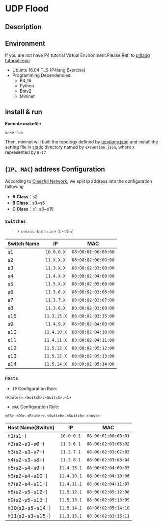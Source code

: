 # UDP Flood

## Description



## Environment

If you are not have P4 tutorial Virtual Environment:Please Ref. to [p4lang tutorial repo](https://github.com/p4lang/tutorials) 

* Ubuntu 16.04 TLS (P4lang Exercise)
* Programming Dependencies:
    * P4_16
    * Python
    * Bmv2
    * Mininet

## install & run



**Execute makefile**

```
make run
```
Then, mininet will built the topology defined by [topology.json](/static/topology.json) and install the setting file in [static](/static) directory named by `sXruntime.json`, where `X` represented by `0-17` 


## (`IP`、`MAC`) address Configuration

According to [Classful Network](https://en.wikipedia.org/wiki/Classful_network), we split ip address into the configuration following

* **A Class**：s2
* **B Class**：s3~s5
* **C Class**：s1, s6~s15

### `Switches`
> `X` means don't care (0~255)

Switch Name   |     IP          |           MAC 
--------------|:---------------:|:------------------------:
s1            |  `10.0.0.X`     |    `08:00:01:00:00:00` 
s2            |  `11.X.X.X`     |    `08:00:02:00:00:00` 
s3            |  `11.3.X.X`     |    `08:00:02:03:00:00` 
s4            |  `11.4.X.X`     |    `08:00:02:04:00:00` 
s5            |  `11.5.X.X`     |    `08:00:02:05:00:00` 
s6            |  `11.3.6.X`     |    `08:00:02:03:06:00` 
s7            |  `11.3.7.X`     |    `08:00:02:03:07:00` 
s8            |  `11.3.8.X`     |    `08:00:02:03:08:00` 
s15           |  `11.3.15.X`    |    `08:00:02:03:15:00` 
s9            |  `11.4.9.X`     |    `08:00:02:04:09:00` 
s10           |  `11.4.10.X`    |    `08:00:02:04:10:00` 
s11           |  `11.4.11.X`    |    `08:00:02:04:11:00` 
s12           |  `11.5.12.X`    |    `08:00:02:05:12:00` 
s13           |  `11.5.13.X`    |    `08:00:02:05:13:00` 
s14           |  `11.5.14.X`    |    `08:00:02:05:14:00` 

### `Hosts`

* `IP` Configuration Rule:
```
<Router>.<Switch>.<Switch>.<1>
```
* `MAC` Configuration Rule:
```
<08>.<00>.<Router>.<Switch>.<Switch>.<host>
```

Host Name(Switch)  |     IP           |            MAC 
-------------------|:----------------:|:------------------------:
h1(s1-)            |  `10.0.0.1`      |    `08:00:01:00:00:01` 
h2(s2-s3-s6-)      |  `11.3.6.1`      |    `08:00:02:03:06:02` 
h3(s2-s3-s7-)      |  `11.3.7.1`      |    `08:00:02:03:07:03` 
h4(s2-s3-s8-)      |  `11.3.8.1`      |    `08:00:02:03:08:04` 
h5(s2-s4-s9-)      |  `11.4.15.1`     |    `08:00:02:04:09:05` 
h6(s2-s4-s10-)     |  `11.4.10.1`     |    `08:00:02:04:10:06` 
h7(s2-s4-s11-)     |  `11.4.11.1`     |    `08:00:02:04:11:07` 
h8(s2-s5-s12-)     |  `11.5.12.1`     |    `08:00:02:05:12:08` 
h9(s2-s5-s13-)     |  `11.5.13.1`     |    `08:00:02:05:13:09` 
h10(s2-s5-s14-)    |  `11.5.14.1`     |    `08:00:02:05:14:10` 
h11(s2-s3-s15-)    |  `11.3.15.1`     |    `08:00:02:03:15:11` 